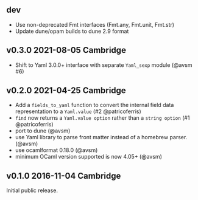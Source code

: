 dev
---

- Use non-deprecated Fmt interfaces (Fmt.any, Fmt.unit, Fmt.str)
- Update dune/opam builds to dune 2.9 format

v0.3.0 2021-08-05 Cambridge
---------------------------

- Shift to Yaml 3.0.0+ interface with separate `Yaml_sexp` module (@avsm #6)

v0.2.0 2021-04-25 Cambridge
---------------------------

- Add a `fields_to_yaml` function to convert the internal field data
  representation to a `Yaml.value` (#2 @patricoferris)
- `find` now returns a `Yaml.value option` rather than a `string option`
  (#1 @patricoferris)
- port to dune (@avsm)
- use Yaml library to parse front matter instead of a homebrew parser. (@avsm)
- use ocamlformat 0.18.0 (@avsm)
- minimum OCaml version supported is now 4.05+ (@avsm)

v0.1.0 2016-11-04 Cambridge
---------------------------

Initial public release.
